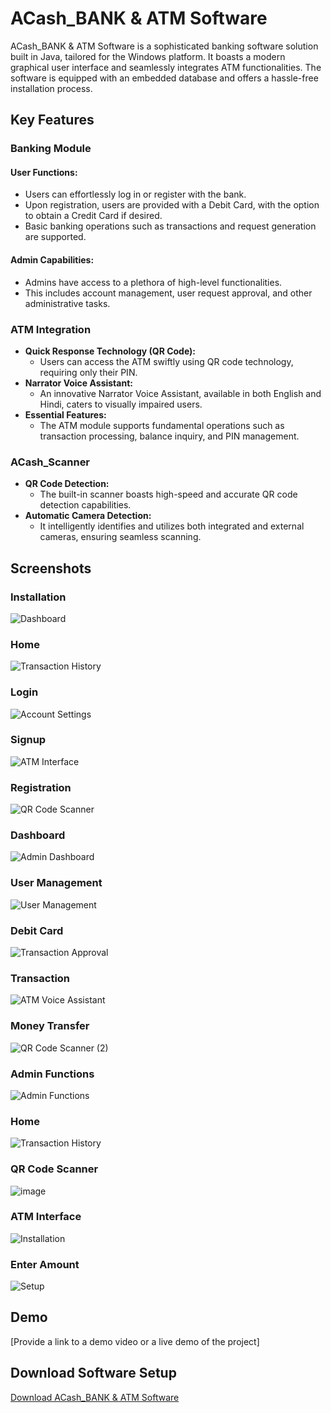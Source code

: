 # ACash_BANK & ATM Software

ACash_BANK & ATM Software is a sophisticated banking software solution built in Java, tailored for the Windows platform. It boasts a modern graphical user interface and seamlessly integrates ATM functionalities. The software is equipped with an embedded database and offers a hassle-free installation process.

## Key Features

### Banking Module
#### User Functions:
- Users can effortlessly log in or register with the bank.
- Upon registration, users are provided with a Debit Card, with the option to obtain a Credit Card if desired.
- Basic banking operations such as transactions and request generation are supported.
#### Admin Capabilities:
- Admins have access to a plethora of high-level functionalities.
- This includes account management, user request approval, and other administrative tasks.

### ATM Integration
- **Quick Response Technology (QR Code):**
  - Users can access the ATM swiftly using QR code technology, requiring only their PIN.
- **Narrator Voice Assistant:**
  - An innovative Narrator Voice Assistant, available in both English and Hindi, caters to visually impaired users.
- **Essential Features:**
  - The ATM module supports fundamental operations such as transaction processing, balance inquiry, and PIN management.

### ACash_Scanner
- **QR Code Detection:**
  - The built-in scanner boasts high-speed and accurate QR code detection capabilities.
- **Automatic Camera Detection:**
  - It intelligently identifies and utilizes both integrated and external cameras, ensuring seamless scanning.

## Screenshots

### Installation
![Dashboard](https://github.com/AkashSingh1505/ACash-Bank-Software/assets/139606462/e6a0bf11-834d-4011-9ad3-3379758ff272)   

### Home 
![Transaction History](https://github.com/AkashSingh1505/ACash-Bank-Software/assets/139606462/8f27dfca-2b5f-4902-84b6-d2f48fb61af5)  

### Login
![Account Settings](https://github.com/AkashSingh1505/ACash-Bank-Software/assets/139606462/eec6c270-d053-4372-94fb-063078684588)  

### Signup
![ATM Interface](https://github.com/AkashSingh1505/ACash-Bank-Software/assets/139606462/cafd1209-9467-431c-b3b5-a4e40eaf594a) 

### Registration
![QR Code Scanner](https://github.com/AkashSingh1505/ACash-Bank-Software/assets/139606462/376d366f-1128-499a-9dd2-ff93e58b6b0d) 

### Dashboard
![Admin Dashboard](https://github.com/AkashSingh1505/ACash-Bank-Software/assets/139606462/d196fe8a-c2f9-480f-81a4-b83a289c7959) 

### User Management
![User Management](https://github.com/AkashSingh1505/ACash-Bank-Software/assets/139606462/e0886fba-a288-404f-b1d2-58416d5cb7e7) 

### Debit Card
![Transaction Approval](https://github.com/AkashSingh1505/ACash-Bank-Software/assets/139606462/4003550f-a3a2-49b0-863f-03e325cb374f) 

### Transaction
![ATM Voice Assistant](https://github.com/AkashSingh1505/ACash-Bank-Software/assets/139606462/ad4d46c0-8041-453f-8303-cdb2ab331d6d) 

###  Money Transfer
![QR Code Scanner (2)](https://github.com/AkashSingh1505/ACash-Bank-Software/assets/139606462/9cd27321-6a7a-4902-b1f3-4e498d3d4c60) 

### Admin Functions
![Admin Functions](https://github.com/AkashSingh1505/ACash-Bank-Software/assets/139606462/ff83eb11-7052-4c56-9a25-b97ee5df884b) 

### Home 
![Transaction History](https://github.com/AkashSingh1505/ACash-Bank-Software/assets/139606462/8f27dfca-2b5f-4902-84b6-d2f48fb61af5)

### QR Code Scanner
![image](https://github.com/AkashSingh1505/ACash-Bank-Software/assets/139606462/c5a818fe-c141-4311-a466-ae4e7eae4186)

### ATM Interface
![Installation](https://github.com/AkashSingh1505/ACash-Bank-Software/assets/139606462/2994c79b-64d2-450c-af8c-4b6a4d6bfc75) 

### Enter Amount
![Setup](https://github.com/AkashSingh1505/ACash-Bank-Software/assets/139606462/dbb0c675-b010-4da4-9068-27efc54608c9) 

## Demo
[Provide a link to a demo video or a live demo of the project]

## Download Software Setup
[Download ACash_BANK & ATM Software](https://drive.google.com/file/d/1yuS3EGR8IscQJtSdd2mAfNIR5tTeQNTN/view?usp=sharing)
